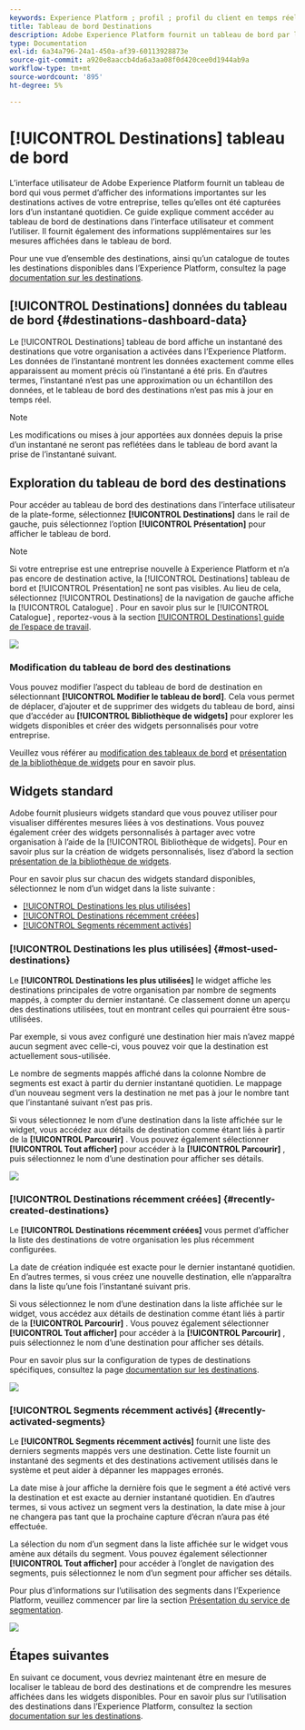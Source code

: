 ```yaml
---
keywords: Experience Platform ; profil ; profil du client en temps réel ; interface utilisateur ; interface utilisateur ; personnalisation ; tableau de bord de profil ; tableau de bord
title: Tableau de bord Destinations
description: Adobe Experience Platform fournit un tableau de bord par lequel vous pouvez afficher des informations importantes sur les destinations actives de votre entreprise.
type: Documentation
exl-id: 6a34a796-24a1-450a-af39-60113928873e
source-git-commit: a920e8aaccb4da6a3aa08f0d420cee0d1944ab9a
workflow-type: tm+mt
source-wordcount: '895'
ht-degree: 5%

---
```


# [!UICONTROL Destinations] tableau de bord

L’interface utilisateur de Adobe Experience Platform fournit un tableau de bord qui vous permet d’afficher des informations importantes sur les destinations actives de votre entreprise, telles qu’elles ont été capturées lors d’un instantané quotidien. Ce guide explique comment accéder au tableau de bord de destinations dans l’interface utilisateur et comment l’utiliser. Il fournit également des informations supplémentaires sur les mesures affichées dans le tableau de bord.

Pour une vue d’ensemble des destinations, ainsi qu’un catalogue de toutes les destinations disponibles dans l’Experience Platform, consultez la page [documentation sur les destinations](../../destinations/home.md).

## [!UICONTROL Destinations] données du tableau de bord {#destinations-dashboard-data}

Le [!UICONTROL Destinations] tableau de bord affiche un instantané des destinations que votre organisation a activées dans l’Experience Platform. Les données de lʼinstantané montrent les données exactement comme elles apparaissent au moment précis où lʼinstantané a été pris. En d’autres termes, l’instantané n’est pas une approximation ou un échantillon des données, et le tableau de bord des destinations n’est pas mis à jour en temps réel.

>[!NOTE]
>
>Les modifications ou mises à jour apportées aux données depuis la prise dʼun instantané ne seront pas reflétées dans le tableau de bord avant la prise de lʼinstantané suivant.

## Exploration du tableau de bord des destinations

Pour accéder au tableau de bord des destinations dans l’interface utilisateur de la plate-forme, sélectionnez **[!UICONTROL Destinations]** dans le rail de gauche, puis sélectionnez l’option **[!UICONTROL Présentation]** pour afficher le tableau de bord.

>[!NOTE]
>
>Si votre entreprise est une entreprise nouvelle à Experience Platform et n’a pas encore de destination active, la [!UICONTROL Destinations] tableau de bord et [!UICONTROL Présentation] ne sont pas visibles. Au lieu de cela, sélectionnez [!UICONTROL Destinations] de la navigation de gauche affiche la [!UICONTROL Catalogue] . Pour en savoir plus sur le [!UICONTROL Catalogue] , reportez-vous à la section [[!UICONTROL Destinations] guide de l’espace de travail](../../destinations/ui/destinations-workspace.md).

![](../images/destinations/dashboard-overview.png)

### Modification du tableau de bord des destinations

Vous pouvez modifier l’aspect du tableau de bord de destination en sélectionnant **[!UICONTROL Modifier le tableau de bord]**. Cela vous permet de déplacer, d’ajouter et de supprimer des widgets du tableau de bord, ainsi que d’accéder au **[!UICONTROL Bibliothèque de widgets]** pour explorer les widgets disponibles et créer des widgets personnalisés pour votre entreprise.

Veuillez vous référer au [modification des tableaux de bord](../customize/modify.md) et [présentation de la bibliothèque de widgets](../customize/widget-library.md) pour en savoir plus.

## Widgets standard

Adobe fournit plusieurs widgets standard que vous pouvez utiliser pour visualiser différentes mesures liées à vos destinations. Vous pouvez également créer des widgets personnalisés à partager avec votre organisation à l’aide de la [!UICONTROL Bibliothèque de widgets]. Pour en savoir plus sur la création de widgets personnalisés, lisez d’abord la section [présentation de la bibliothèque de widgets](../customize/widget-library.md).

Pour en savoir plus sur chacun des widgets standard disponibles, sélectionnez le nom d’un widget dans la liste suivante :

* [[!UICONTROL Destinations les plus utilisées]](#most-used-destinations)
* [[!UICONTROL Destinations récemment créées]](#recently-created-destinations)
* [[!UICONTROL Segments récemment activés]](#recently-activated-segments)

### [!UICONTROL Destinations les plus utilisées] {#most-used-destinations}

Le **[!UICONTROL Destinations les plus utilisées]** le widget affiche les destinations principales de votre organisation par nombre de segments mappés, à compter du dernier instantané. Ce classement donne un aperçu des destinations utilisées, tout en montrant celles qui pourraient être sous-utilisées.

Par exemple, si vous avez configuré une destination hier mais n’avez mappé aucun segment avec celle-ci, vous pouvez voir que la destination est actuellement sous-utilisée.

Le nombre de segments mappés affiché dans la colonne Nombre de segments est exact à partir du dernier instantané quotidien. Le mappage d’un nouveau segment vers la destination ne met pas à jour le nombre tant que l’instantané suivant n’est pas pris.

Si vous sélectionnez le nom d’une destination dans la liste affichée sur le widget, vous accédez aux détails de destination comme étant liés à partir de la **[!UICONTROL Parcourir]** . Vous pouvez également sélectionner **[!UICONTROL Tout afficher]** pour accéder à la **[!UICONTROL Parcourir]** , puis sélectionnez le nom d’une destination pour afficher ses détails.

![](../images/destinations/most-used-destinations.png)

### [!UICONTROL Destinations récemment créées] {#recently-created-destinations}

Le **[!UICONTROL Destinations récemment créées]** vous permet d’afficher la liste des destinations de votre organisation les plus récemment configurées.

La date de création indiquée est exacte pour le dernier instantané quotidien. En d’autres termes, si vous créez une nouvelle destination, elle n’apparaîtra dans la liste qu’une fois l’instantané suivant pris.

Si vous sélectionnez le nom d’une destination dans la liste affichée sur le widget, vous accédez aux détails de destination comme étant liés à partir de la **[!UICONTROL Parcourir]** . Vous pouvez également sélectionner **[!UICONTROL Tout afficher]** pour accéder à la **[!UICONTROL Parcourir]** , puis sélectionnez le nom d’une destination pour afficher ses détails.

Pour en savoir plus sur la configuration de types de destinations spécifiques, consultez la page [documentation sur les destinations](../../destinations/home.md).

![](../images/destinations/recently-created-destinations.png)

### [!UICONTROL Segments récemment activés] {#recently-activated-segments}

Le **[!UICONTROL Segments récemment activés]** fournit une liste des derniers segments mappés vers une destination. Cette liste fournit un instantané des segments et des destinations activement utilisés dans le système et peut aider à dépanner les mappages erronés.

La date mise à jour affiche la dernière fois que le segment a été activé vers la destination et est exacte au dernier instantané quotidien. En d’autres termes, si vous activez un segment vers la destination, la date mise à jour ne changera pas tant que la prochaine capture d’écran n’aura pas été effectuée.

La sélection du nom d’un segment dans la liste affichée sur le widget vous amène aux détails du segment. Vous pouvez également sélectionner **[!UICONTROL Tout afficher]** pour accéder à l’onglet de navigation des segments, puis sélectionnez le nom d’un segment pour afficher ses détails.

Pour plus d’informations sur l’utilisation des segments dans l’Experience Platform, veuillez commencer par lire la section [Présentation du service de segmentation](../../segmentation/home.md).

![](../images/destinations/recently-activated-segments.png)

## Étapes suivantes

En suivant ce document, vous devriez maintenant être en mesure de localiser le tableau de bord des destinations et de comprendre les mesures affichées dans les widgets disponibles. Pour en savoir plus sur l’utilisation des destinations dans l’Experience Platform, consultez la section [documentation sur les destinations](../../destinations/home.md).
